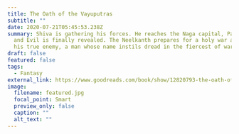 ```yaml
---
title: The Oath of the Vayuputras
subtitle: ""
date: 2020-07-21T05:45:53.238Z
summary: Shiva is gathering his forces. He reaches the Naga capital, Panchavati,
  and Evil is finally revealed. The Neelkanth prepares for a holy war against
  his true enemy, a man whose name instils dread in the fiercest of warriors.
draft: false
featured: false
tags:
  - Fantasy
external_link: https://www.goodreads.com/book/show/12820793-the-oath-of-the-vayuputras?ac=1&from_search=true&qid=upiSN1MIj8&rank=1
image:
  filename: featured.jpg
  focal_point: Smart
  preview_only: false
  caption: ""
  alt_text: ""
---
```

